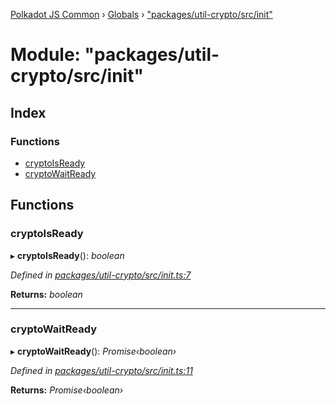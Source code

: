 [Polkadot JS Common](../README.md) › [Globals](../globals.md) › ["packages/util-crypto/src/init"](_packages_util_crypto_src_init_.md)

# Module: "packages/util-crypto/src/init"

## Index

### Functions

* [cryptoIsReady](_packages_util_crypto_src_init_.md#cryptoisready)
* [cryptoWaitReady](_packages_util_crypto_src_init_.md#cryptowaitready)

## Functions

###  cryptoIsReady

▸ **cryptoIsReady**(): *boolean*

*Defined in [packages/util-crypto/src/init.ts:7](https://github.com/polkadot-js/common/blob/27ae1186/packages/util-crypto/src/init.ts#L7)*

**Returns:** *boolean*

___

###  cryptoWaitReady

▸ **cryptoWaitReady**(): *Promise‹boolean›*

*Defined in [packages/util-crypto/src/init.ts:11](https://github.com/polkadot-js/common/blob/27ae1186/packages/util-crypto/src/init.ts#L11)*

**Returns:** *Promise‹boolean›*

